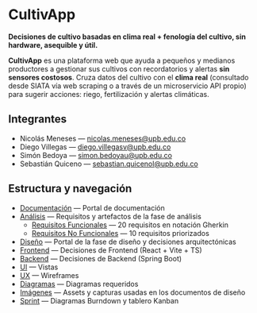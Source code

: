 # CultivApp

**Decisiones de cultivo basadas en clima real + fenología del cultivo, sin hardware, asequible y útil.**

**CultivApp** es una plataforma web que ayuda a pequeños y medianos productores a gestionar sus cultivos con recordatorios y alertas **sin sensores costosos**. Cruza datos del cultivo con el **clima real** (consultado desde SIATA vía web scraping o a través de un microservicio API propio) para sugerir acciones: riego, fertilización y alertas climáticas.

## Integrantes
- Nicolás Meneses — nicolas.meneses@upb.edu.co
- Diego Villegas — diego.villegasv@upb.edu.co
- Simón Bedoya  — simon.bedoyau@upb.edu.co
- Sebastián Quiceno  — sebastian.quicenol@upb.edu.co


## Estructura y navegación

- [Documentación](doc/index.md) — Portal de documentación  
- [Análisis](doc/analysis/index.md) — Requisitos y artefactos de la fase de análisis  
  - [Requisitos Funcionales](doc/analysis/requirements-fn.md) — 20 requisitos en notación Gherkin  
  - [Requisitos No Funcionales](doc/analysis/requirements-nfn.md) — 10 requisitos priorizados
 - [Diseño](doc/design/index.md) — Portal de la fase de diseño y decisiones arquitectónicas
  - [Frontend](doc/design/fe.md) — Decisiones de Frontend (React + Vite + TS)  
  - [Backend](doc/design/be.md) — Decisiones de Backend (Spring Boot)  
  - [UI](doc/design/ui.md) — Vistas
  - [UX](doc/design/ux.md) — Wireframes
  - [Diagramas](doc/design/diagrams.md) — Diagramas requeridos  
  - [Imágenes](doc/design/images/) — Assets y capturas usadas en los documentos de diseño
- [Sprint](doc/sprint.md) — Diagramas Burndown y tablero Kanban 
